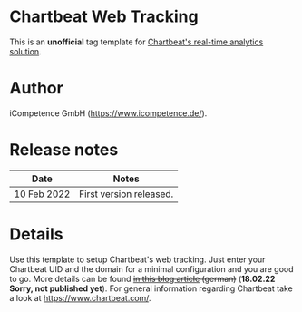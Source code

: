 # Chartbeat Web Tracking

This is an **unofficial** tag template for [Chartbeat's real-time analytics solution](https://chartbeat.com/).

# Author

iCompetence GmbH (https://www.icompetence.de/).

# Release notes

| Date        | Notes                   |
| ----------- | ----------------------- |
| 10 Feb 2022 | First version released. |

# Details

Use this template to setup Chartbeat's web tracking. Just enter your Chartbeat UID and the domain for a minimal
configuration and you are good to go. More details can be found ~~[in this blog article](https://www.icompetence.de/)
(german)~~ (**18.02.22 Sorry, not published yet**). For general information regarding Chartbeat take a look at
https://www.chartbeat.com/.

